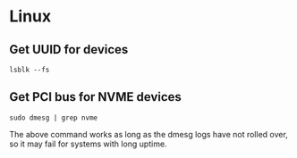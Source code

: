 # Linux

## Get UUID for devices

```
lsblk --fs
```

## Get PCI bus for NVME devices

```
sudo dmesg | grep nvme
```

The above command works as long as the dmesg logs have not rolled over, so it
may fail for systems with long uptime.
